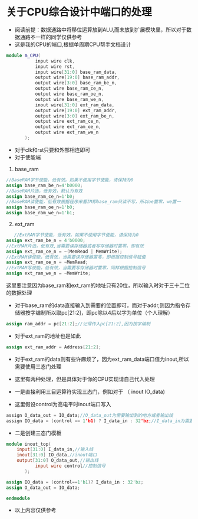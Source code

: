 # 关于CPU综合设计中端口的处理

- 阅读前提：数据通路中将移位运算放到ALU,而未放到扩展模块里，所以对于数据通路不一样的同学仅供参考
- 这是我的CPU的端口,根据单周期CPU帮手文档设计

```cpp
module m_CPU(
           input wire clk,
           input wire rst,
           input wire[31:0] base_ram_data,
           output wire[19:0] base_ram_addr,
           output wire[3:0] base_ram_be_n,
           output wire base_ram_ce_n,
           output wire base_ram_oe_n,
           output wire base_ram_we_n,
           inout wire[31:0] ext_ram_data,
           output wire[19:0] ext_ram_addr,
           output wire[3:0] ext_ram_be_n,
           output wire ext_ram_ce_n,
           output wire ext_ram_oe_n,
           output wire ext_ram_we_n
       );
```

- 对于clk和rst只要和外部相连即可
- 对于使能端

1. base_ram

```verilog
//BaseRAM字节使能，低有效。如果不使用字节使能，请保持为0
assign base_ram_be_n=4'b0000;
//BaseRAM片选，低有效，默认为有效
assign base_ram_ce_n=1'b0;
//BaseRAM读使能，低有效根据程序来看IM即base_ram只读不写，所以oe置零，we置一
assign base_ram_oe_n=1'b0;
assign base_ram_we_n=1'b1;


```



2. ext_ram

```verilog
   //ExtRAM字节使能，低有效。如果不使用字节使能，请保持为0
assign ext_ram_be_n = 4'b0000;
//ExtRAM片选，低有效,当需要读存储器或者写存储器时置零，即有效
assign ext_ram_ce_n = ~(MemRead | MemWrite);
//ExtRAM读使能，低有效，当需要读存储器置零，即根据控制信号赋值
assign ext_ram_oe_n = ~MemRead;
//ExtRAM写使能，低有效，当需要写存储器时置零，同样根据控制信号
assign ext_ram_we_n = ~MemWrite;

```

这里要注意因为base_ram和ext_ram的地址只有20位，所以输入时对于三十二位的数据处理

- 对于base_ram的data直接输入到需要的位置即可，而对于addr,则因为指令存储器按字编制所以取pc[21:2]，即pc除以4后以字为单位（个人理解）

```verilog
assign ram_addr = pc[21:2];//记得传入pc[21:2],因为按字编制
```

- 对于ext_ram的地址也是如此

```verilog
assign ext_ram_addr = Address[21:2];
```

- 对于ext_ram的data则有些许麻烦了，因为ext_ram_data端口值为inout,所以需要使用三态门处理

- 这里有两种处理，但是具体对于你的CPU实现请自己代入处理
- 一是直接利用三目运算符实现三态门，例如对于 （ inout IO_data)
- 这里假设control为高电平时inout端口写入

```cpp
assign O_data_out = IO_data;//O_data_out为需要输出到的地方或者输出线
assign IO_data = (control == 1'b1) ? I_data_in : 32'bz;//I_data_in为需要写入的值或者输入线

```

- 二是创建三态门模板

```verilog
module inout_top(
    input[31:0] I_data_in,//输入线
    inout[31:0] IO_data,//inout端口
    output[31:0] O_data_out,//输出线
           input wire control//控制信号
       );

assign IO_data = (control==1'b1)? I_data_in : 32'bz;
assign O_data_out = IO_data;

endmodule

```



- 以上内容仅供参考